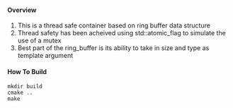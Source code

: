 #### Overview
1.  This is a thread safe container based on ring buffer data structure
2.  Thread safety has been acheived using std::atomic_flag to simulate the use of a mutex
3.  Best part of the ring_buffer is its ability to take in size and type as template argument

#### How To Build
    mkdir build
    cmake ..
    make